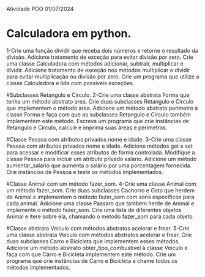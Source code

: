 Atividade POO 01/07/2024

# Calculadora em python.
1-Crie uma função dividir que receba dois números e retorne o resultado da divisão. Adicione tratamento de exceção para evitar divisão por zero.
Crie uma classe Calculadora com métodos adicionar, subtrair, multiplicar e dividir. Adicione tratamento de exceção nos métodos multiplicar e dividir para evitar multiplicação ou divisão por zero. Crie um programa que utilize a classe Calculadora e lide com possíveis exceções.

#Subclasses Retangulo e Circulo.
2-Crie uma classe abstrata Forma que tenha um método abstrato area. Crie duas subclasses Retangulo e Circulo que implementem o método area.
Adicione um método abstrato perimetro à classe Forma e faça com que as subclasses Retangulo e Circulo também implementem este método. Escreva um programa que crie instâncias de Retangulo e Circulo, calcule e imprima suas áreas e perímetros.

#Classe Pessoa com atributos privados nome e idade.
3-Crie uma classe Pessoa com atributos privados nome e idade. Adicione métodos get e set para acessar e modificar esses atributos de forma controlada.
Modifique a classe Pessoa para incluir um atributo privado salario. Adicione um método aumentar_salario que aumenta o salário por uma porcentagem fornecida. Crie instâncias de Pessoa e teste os métodos implementados.

#Classe Animal com um método fazer_som.
4-Crie uma classe Animal com um método fazer_som. Crie duas subclasses Cachorro e Gato que herdem de Animal e implementem o método fazer_som com sons específicos para cada animal.
Adicione uma classe Passaro que também herde de Animal e implemente o método fazer_som. Crie uma lista de diferentes objetos Animal e itere sobre ela, chamando o método fazer_som para cada objeto.

#Classe abstrata Veiculo com métodos abstratos acelerar e frear.
5-Crie uma classe abstrata Veiculo com métodos abstratos acelerar e frear. Crie duas subclasses Carro e Bicicleta que implementem esses métodos.
Adicione um método abstrato obter_tipo_combustivel à classe Veiculo e faça com que Carro e Bicicleta implementem este método. Crie um programa que crie instâncias de Carro e Bicicleta e chame todos os métodos implementados.
